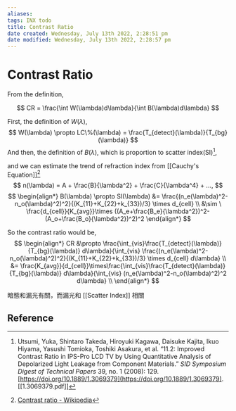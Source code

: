 ```yaml
---
aliases: 
tags: INX todo
title: Contrast Ratio
date created: Wednesday, July 13th 2022, 2:28:51 pm
date modified: Wednesday, July 13th 2022, 2:28:57 pm
---
```


# Contrast Ratio

From the definition,

$$
CR = \frac{\int W(\lambda)d\lambda}{\int B(\lambda)d\lambda}
$$

First, the definition of $W(\lambda)$,
$$
W(\lambda) \propto LC\%(\lambda) = \frac{T_{detect}(\lambda)}{T_{bg}(\lambda)}
$$
And then, the definition of $B(\lambda)$, which is proportion to scatter index(SI)[^1],



and we can estimate the trend of refraction index from [[Cauchy's Equation]][^2]
$$
n(\lambda) = A + \frac{B}{\lambda^2} + \frac{C}{\lambda^4} + ...,
$$
$$
\begin{align*}
B(\lambda) \propto SI(\lambda) &= \frac{(n_e(\lambda)^2-n_o(\lambda)^2)^2}{(K_{11}+K_{22}+k_{33})/3} \times d_{cell} \\
&\sim \ \frac{d_{cell}}{K_{avg}}\times ((A_e+\frac{B_e}{\lambda^2})^2-(A_o+\frac{B_o}{\lambda^2})^2)^2
\end{align*}
$$

So the contrast ratio would be,
$$
\begin{align*}
CR &\propto \frac{\int_{vis}\frac{T_{detect}(\lambda)}{T_{bg}(\lambda)} d\lambda}{\int_{vis} \frac{(n_e(\lambda)^2-n_o(\lambda)^2)^2}{(K_{11}+K_{22}+k_{33})/3} \times d_{cell} d\lambda} \\
&= \frac{K_{avg}}{d_{cell}}\times\frac{\int_{vis}\frac{T_{detect}(\lambda)}{T_{bg}(\lambda)} d\lambda}{\int_{vis} (n_e(\lambda)^2-n_o(\lambda)^2)^2  d\lambda} \\
\end{align*}
$$

暗態和漏光有關，而漏光和 [[Scatter Index]] 相關

## Reference

[^1]:Utsumi, Yuka, Shintaro Takeda, Hiroyuki Kagawa, Daisuke Kajita, Ikuo Hiyama, Yasushi Tomioka, Toshiki Asakura, et al. “11.2: Improved Contrast Ratio in IPS-Pro LCD TV by Using Quantitative Analysis of Depolarized Light Leakage from Component Materials.” _SID Symposium Digest of Technical Papers_ 39, no. 1 (2008): 129. [https://doi.org/10.1889/1.3069379](https://doi.org/10.1889/1.3069379). [[1.3069379.pdf]]
[^2]: [Contrast ratio - Wikipedia](https://en.wikipedia.org/wiki/Contrast_ratio)
